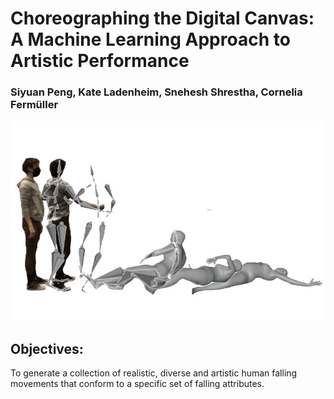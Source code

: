 # Choreographing the Digital Canvas: A Machine Learning Approach to Artistic Performance

### Siyuan Peng, Kate Ladenheim, Snehesh Shrestha, Cornelia Fermüller

<!-- adding Teasing Image -->

![Teasing Image](./website/teasing_img.jpeg)

## Objectives:

To generate a collection of realistic, diverse and artistic human falling movements that conform to a specific set of falling attributes.

